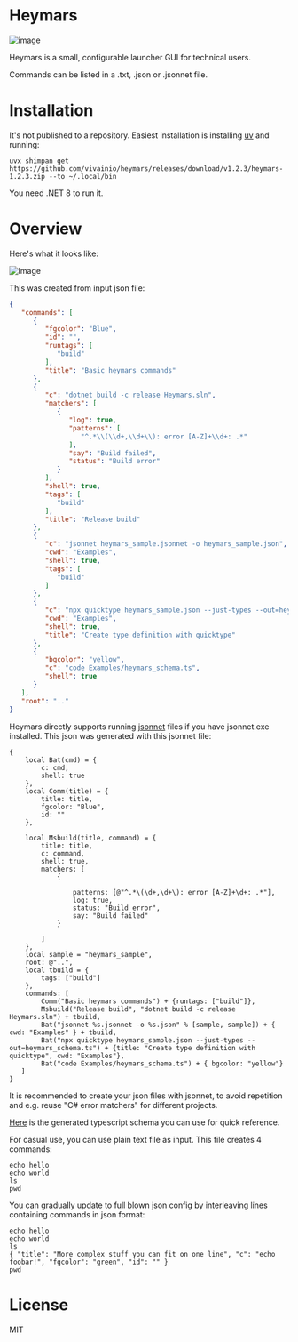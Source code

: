 # Heymars

![image](https://user-images.githubusercontent.com/557579/209970802-30852d6c-2418-4a44-88dd-ff8e113bab46.png)

Heymars is a small, configurable launcher GUI for technical users.

Commands can be listed in a .txt, .json or .jsonnet file.

# Installation

It's not published to a repository. Easiest installation is installing [uv](https://docs.astral.sh/uv/) and running:

```
uvx shimpan get https://github.com/vivainio/heymars/releases/download/v1.2.3/heymars-1.2.3.zip --to ~/.local/bin
```

You need .NET 8 to run it.

# Overview

Here's what it looks like:

![Image](https://github.com/user-attachments/assets/23d9891d-ff31-43f1-9f6b-5f6253bdb3ff)

This was created from input json file:

```json
{
   "commands": [
      {
         "fgcolor": "Blue",
         "id": "",
         "runtags": [
            "build"
         ],
         "title": "Basic heymars commands"
      },
      {
         "c": "dotnet build -c release Heymars.sln",
         "matchers": [
            {
               "log": true,
               "patterns": [
                  "^.*\\(\\d+,\\d+\\): error [A-Z]+\\d+: .*"
               ],
               "say": "Build failed",
               "status": "Build error"
            }
         ],
         "shell": true,
         "tags": [
            "build"
         ],
         "title": "Release build"
      },
      {
         "c": "jsonnet heymars_sample.jsonnet -o heymars_sample.json",
         "cwd": "Examples",
         "shell": true,
         "tags": [
            "build"
         ]
      },
      {
         "c": "npx quicktype heymars_sample.json --just-types --out=heymars_schema.ts",
         "cwd": "Examples",
         "shell": true,
         "title": "Create type definition with quicktype"
      },
      {
         "bgcolor": "yellow",
         "c": "code Examples/heymars_schema.ts",
         "shell": true
      }
   ],
   "root": ".."
}

```

Heymars directly supports running [jsonnet](https://jsonnet.org/) files if you have jsonnet.exe installed. This json was generated with this jsonnet file:

```jsonnet
{
    local Bat(cmd) = {
        c: cmd,
        shell: true
    },
    local Comm(title) = {
        title: title,
        fgcolor: "Blue",
        id: ""
    },

    local Msbuild(title, command) = {
        title: title,
        c: command,
        shell: true,
        matchers: [
            {

                patterns: [@"^.*\(\d+,\d+\): error [A-Z]+\d+: .*"],
                log: true,
                status: "Build error",
                say: "Build failed"
            }

        ]  
    },
    local sample = "heymars_sample",
    root: @"..",
    local tbuild = {
        tags: ["build"]
    },
    commands: [
        Comm("Basic heymars commands") + {runtags: ["build"]},
        Msbuild("Release build", "dotnet build -c release Heymars.sln") + tbuild,
        Bat("jsonnet %s.jsonnet -o %s.json" % [sample, sample]) + { cwd: "Examples" } + tbuild,
        Bat("npx quicktype heymars_sample.json --just-types --out=heymars_schema.ts") + {title: "Create type definition with quicktype", cwd: "Examples"},
        Bat("code Examples/heymars_schema.ts") + { bgcolor: "yellow"}
   ]
}

```

It is recommended to create your json files with jsonnet, to avoid repetition and e.g. reuse "C# error matchers" for different projects.

[Here](https://github.com/vivainio/heymars/blob/main/Examples/heymars_schema.ts) is the generated typescript schema you can use for quick reference.

For casual use, you can use plain text file as input. This file creates 4 commands:

```
echo hello
echo world
ls
pwd
```

You can gradually update to full blown json config by interleaving lines containing commands in json format:

```
echo hello
echo world
ls
{ "title": "More complex stuff you can fit on one line", "c": "echo foobar!", "fgcolor": "green", "id": "" }
pwd
```

# License

MIT
